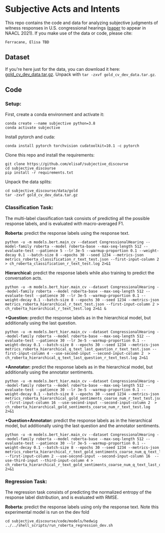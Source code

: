 # Subjective Acts and Intents
This repo contains the code and data for analyzing subjective judgments of witness responses in U.S. congressional hearings ([paper](https://arxiv.org/abs/2104.04470) to appear in NAACL 2021). If you make use of the data or code, please cite:

`
Ferracane, Elisa TBD
`

## Dataset
If you're here just for the data, you can download it here: [gold_cv_dev_data.tar.gz](data/gold/gold_cv_dev_data.tar.gz). Unpack with `tar -zxvf gold_cv_dev_data.tar.gz`.

## Code
### Setup:
First, create a conda environment and activate it:
```
conda create --name subjective python=3.8
conda activate subjective
```

Install pytorch and cuda:
```
conda install pytorch torchvision cudatoolkit=10.1 -c pytorch
```

Clone this repo and install the requirements:
```
git clone https://github.com/elisaF/subjective_discourse
cd subjective_discourse
pip install -r requirements.txt
```

Unpack the data splits:
```
cd subjective_discourse/data/gold
tar -zxvf gold_cv_dev_data.tar.gz
```

### Classification Task:
The multi-label classification task consists of predicting all the possible response labels, and is evaluated with macro-averaged F1.

**Roberta:** predict the response labels using the response text.

```shell
python -u -m models.bert.main_cv --dataset CongressionalHearing --model-family roberta --model roberta-base --max-seq-length 512 --evaluate-test --patience 5 --lr 3e-5 --warmup-proportion 0.1 --weight-decay 0.1 --batch-size 8 --epochs 30 --seed 1234 --metrics-json metrics_roberta_classification_r_text_test.json --first-input-column 2  > ch_roberta_classification_r_text_test.log 2>&1
```

**Hierarchical:** predict the response labels while also training to predict the conversation acts.

```shell
python -u -m models.bert_hier.main_cv --dataset CongressionalHearing --model-family roberta --model roberta-base --max-seq-length 512 --evaluate-test --patience 30 --lr 3e-5 --warmup-proportion 0.1 --weight-decay 0.1 --batch-size 8 --epochs 30 --seed 1234 --metrics-json metrics_roberta_hierarchical_r_text_test.json --first-input-column 2 > ch_roberta_hierarchical_r_text_test.log 2>&1 &
```

**+Question:** predict the response labels as in the hierarchical model, but additionally using the last question.
```shell
python -u -m models.bert_hier.main_cv --dataset CongressionalHearing --model-family roberta --model roberta-base --max-seq-length 512 --evaluate-test --patience 30 --lr 3e-5 --warmup-proportion 0.1 --weight-decay 0.1 --batch-size 8 --epochs 30 --seed 1234 --metrics-json metrics_roberta_hierarchical_q_text_last_question_r_text_test.json --first-input-column 4 --use-second-input --second-input-column 2  > ch_roberta_hierarchical_q_text_last_question_r_text_test.log 2>&1
```

**+Annotator:** predict the response labels as in the hierarchical model, but additionally using the annotator sentiments.
```shell
python -u -m models.bert_hier.main_cv --dataset CongressionalHearing --model-family roberta --model roberta-base --max-seq-length 512 --evaluate-test --patience 30 --lr 3e-5 --warmup-proportion 0.1 --weight-decay 0.1 --batch-size 8 --epochs 30 --seed 1234 --metrics-json metrics_roberta_hierarchical_gold_sentiments_coarse_num_r_text_test.json --first-input-column 16 --use-second-input --second-input-column 2  > ch_roberta_hierarchical_gold_sentiments_coarse_num_r_text_test.log 2>&1
```

**+Question+Annotator:** predict the response labels as in the hierarchical model, but additionally using the last question and the annotator sentiments.
```shell
python -u -m models.bert_hier.main_cv --dataset CongressionalHearing --model-family roberta --model roberta-base --max-seq-length 512 --evaluate-test --patience 30 --lr 3e-5 --warmup-proportion 0.1 --weight-decay 0.1 --batch-size 8 --epochs 30 --seed 1234 --metrics-json metrics_roberta_hierarchical_r_text_gold_sentiments_coarse_num_q_text_last_question_test.json --first-input-column 2 --use-second-input --second-input-column 16  --use-third-input --third-input-column 4 > ch_roberta_hierarchical_r_text_gold_sentiments_coarse_num_q_text_last_question__test.log 2>&1
```
### Regression Task:
The regression task consists of predicting the normalized entropy of the response label distribution, and is evaluated with RMSE.

**Roberta:** predict the response labels using only the response text. Note this experimental model is run on the dev fold
```
cd subjective_discourse/code/models/hedwig
../../shell_scripts/run_roberta_regression_dev.sh
```
